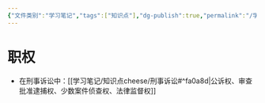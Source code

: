 ```yaml
---
{"文件类别":"学习笔记","tags":["知识点"],"dg-publish":true,"permalink":"/学习笔记/知识点cheese/人民检察院/","dgPassFrontmatter":true,"created":"2024-09-11T21:19:06.849+08:00","updated":"2024-09-11T21:19:50.078+08:00"}
---
```


# 职权
- 在刑事诉讼中：[[学习笔记/知识点cheese/刑事诉讼#^fa0a8d\|公诉权、审查批准逮捕权、少数案件侦查权、法律监督权]]